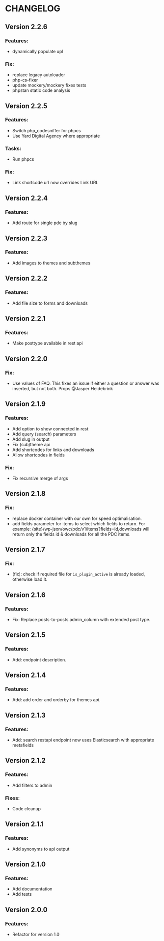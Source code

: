 # CHANGELOG

## Version 2.2.6

### Features:

-   dynamically populate upl

### Fix:

-   replace legacy autoloader
-   php-cs-fixer
-   update mockery/mockery fixes tests
-   phpstan static code analysis

## Version 2.2.5

### Features:

-   Switch php_codesniffer for phpcs
-   Use Yard Digital Agency where appropriate

### Tasks:

-   Run phpcs

### Fix:

-   Link shortcode url now overrides Link URL

## Version 2.2.4

### Features:

-   Add route for single pdc by slug

## Version 2.2.3

### Features:

-   Add images to themes and subthemes

## Version 2.2.2

### Features:

-   Add file size to forms and downloads

## Version 2.2.1

### Features:

-   Make posttype available in rest api

## Version 2.2.0

### Fix:

-   Use values of FAQ. This fixes an issue if either a question or answer was inserted, but not both. Props @Jasper Heidebrink

## Version 2.1.9

### Features:

-   Add option to show connected in rest
-   Add query (search) parameters
-   Add slug in output
-   Fix (sub)theme api
-   Add shortcodes for links and downloads
-   Allow shortcodes in fields

### Fix:

-   Fix recursive merge of args

## Version 2.1.8

### Fix:

-   replace docker container with our own for speed optimalisation.
-   add fields parameter for items to select which fields to return. For example: {site}/wp-json/owc/pdc/v1/items?fields=id,downloads will return only the fields id & downloads for all the PDC items.

## Version 2.1.7

### Fix:

-   (fix): check if required file for `is_plugin_active` is already loaded, otherwise load it.

## Version 2.1.6

### Features:

-   Fix: Replace posts-to-posts admin_column with extended post type.

## Version 2.1.5

### Features:

-   Add: endpoint description.

## Version 2.1.4

### Features:

-   Add: add order and orderby for themes api.

## Version 2.1.3

### Features:

-   Add: search restapi endpoint now uses Elasticsearch with appropriate metafields

## Version 2.1.2

### Features:

-   Add filters to admin

### Fixes:

-   Code cleanup

## Version 2.1.1

### Features:

-   Add synonyms to api output

## Version 2.1.0

### Features:

-   Add documentation
-   Add tests

## Version 2.0.0

### Features:

-   Refactor for version 1.0
